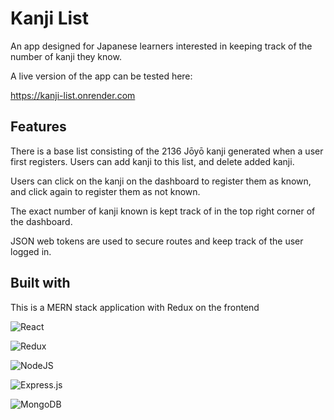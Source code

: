 # Kanji List

An app designed for Japanese learners interested in keeping track of the number of kanji they know. 

A live version of the app can be tested here:

https://kanji-list.onrender.com

## Features

There is a base list consisting of the 2136 Jōyō kanji generated when a user first registers. Users can add kanji to this list, and delete added kanji. 

Users can click on the kanji on the dashboard to register them as known, and click again to register them as not known. 

The exact number of kanji known is kept track of in the top right corner of the dashboard. 

JSON web tokens are used to secure routes and keep track of the user logged in.

## Built with

This is a MERN stack application with Redux on the frontend

![React](https://img.shields.io/badge/react-%2320232a.svg?style=for-the-badge&logo=react&logoColor=%2361DAFB)

![Redux](https://img.shields.io/badge/redux-%23593d88.svg?style=for-the-badge&logo=redux&logoColor=white)

![NodeJS](https://img.shields.io/badge/node.js-6DA55F?style=for-the-badge&logo=node.js&logoColor=white)

![Express.js](https://img.shields.io/badge/express.js-%23404d59.svg?style=for-the-badge&logo=express&logoColor=%2361DAFB)

![MongoDB](https://img.shields.io/badge/MongoDB-%234ea94b.svg?style=for-the-badge&logo=mongodb&logoColor=white)
